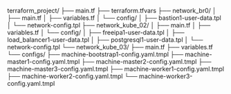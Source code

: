 
terraform_project/
├── main.tf
├── terraform.tfvars
├── network_br0/
│   ├── main.tf
│   ├── variables.tf
│   └── config/
│       ├── bastion1-user-data.tpl
│       └── network-config.tpl
├── network_kube_02/
│   ├── main.tf
│   ├── variables.tf
│   └── config/
│       ├── freeipa1-user-data.tpl
│       ├── load_balancer1-user-data.tpl
│       ├── postgresql1-user-data.tpl
│       └── network-config.tpl
└── network_kube_03/
    ├── main.tf
    ├── variables.tf
    └── configs/
        ├── machine-bootstrap1-config.yaml.tmpl
        ├── machine-master1-config.yaml.tmpl
        ├── machine-master2-config.yaml.tmpl
        ├── machine-master3-config.yaml.tmpl
        ├── machine-worker1-config.yaml.tmpl
        ├── machine-worker2-config.yaml.tmpl
        └── machine-worker3-config.yaml.tmpl
